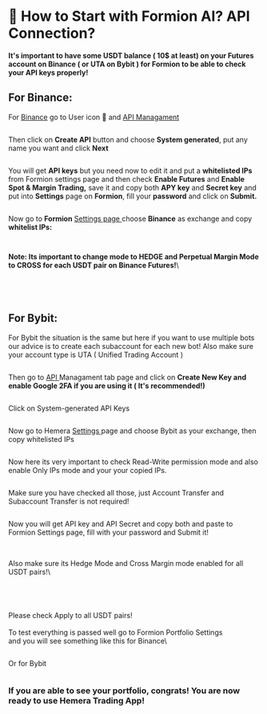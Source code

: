 # 🔑 How to Start with Formion AI? API Connection?

**It's important to have some USDT balance ( 10$ at least) on your Futures account on Binance ( or UTA on Bybit ) for Formion to be able to check your API keys properly!**

## For Binance:

For [Binance](https://binance.com) go to User icon 👤 and [API Managament](https://www.binance.com/en/my/settings/api-management)

<figure><img src=".gitbook/assets/binance1.png" alt=""><figcaption></figcaption></figure>

Then click on **Create API** button and choose **System generated**, put any name you want and click **Next**

<figure><img src=".gitbook/assets/binance2.png" alt=""><figcaption></figcaption></figure>

You will get **API keys** but you need now to edit it and put a **whitelisted IPs** from Formion settings page and then check **Enable Futures** and **Enable Spot & Margin Trading,** save it and copy both **APY key** and **Secret key** and put into **Settings** page on **Formion**, fill your **password** and click on **Submit.**

<figure><img src=".gitbook/assets/binance3.png" alt=""><figcaption></figcaption></figure>

Now go to **Formion** [Settings page ](https://hemeratrading.net/user/settings)choose **Binance** as exchange and copy **whitelist IPs:**

<figure><img src=".gitbook/assets/binance1 (1).png" alt=""><figcaption></figcaption></figure>

<figure><img src=".gitbook/assets/binance2 (1).png" alt=""><figcaption></figcaption></figure>

**Note: Its important to change mode to HEDGE and Perpetual Margin Mode to CROSS for each USDT pair on Binance Futures!**\\

<figure><img src=".gitbook/assets/sett1.png" alt=""><figcaption></figcaption></figure>

<figure><img src=".gitbook/assets/oneway.png" alt=""><figcaption></figcaption></figure>

<figure><img src=".gitbook/assets/hedge1.png" alt=""><figcaption></figcaption></figure>

<figure><img src=".gitbook/assets/cross.png" alt=""><figcaption></figcaption></figure>

## For Bybit:

For Bybit the situation is the same but here if you want to use multiple bots our advice is to create each subaccount for each new bot! Also make sure your account type is UTA ( Unified Trading Account )

<figure><img src=".gitbook/assets/subacc.png" alt=""><figcaption></figcaption></figure>

Then go to [API ](https://www.bybit.com/app/user/api-management)Managament tab page and click on **Create New Key and enable Google 2FA if you are using it ( It's recommended!)**

<figure><img src=".gitbook/assets/bybit1.png" alt=""><figcaption></figcaption></figure>

Click on System-generated API Keys

<figure><img src=".gitbook/assets/bybit2.png" alt=""><figcaption></figcaption></figure>

Now go to Hemera [Settings ](https://hemeratrading.net/user/settings)page and choose Bybit as your exchange, then copy whitelisted IPs

<figure><img src=".gitbook/assets/bybit2 (1).png" alt=""><figcaption></figcaption></figure>

Now here its very important to check Read-Write permission mode and also enable Only IPs mode and your your copied IPs.

<figure><img src=".gitbook/assets/bybit3.png" alt=""><figcaption></figcaption></figure>

Make sure you have checked all those, just Account Transfer and Subaccount Transfer is not required!

<figure><img src=".gitbook/assets/bybit4.png" alt=""><figcaption></figcaption></figure>

Now you will get API key and API Secret and copy both and paste to Formion Settings page, fill with your password and Submit it!

<figure><img src=".gitbook/assets/bybit5.png" alt=""><figcaption></figcaption></figure>

\
Also make sure its Hedge Mode and Cross Margin mode enabled for all USDT pairs!\\

<figure><img src=".gitbook/assets/cross0.png" alt=""><figcaption></figcaption></figure>

<figure><img src=".gitbook/assets/cross1.png" alt=""><figcaption></figcaption></figure>

<figure><img src=".gitbook/assets/hedge0.png" alt=""><figcaption></figcaption></figure>

<figure><img src=".gitbook/assets/hedge2.png" alt=""><figcaption></figcaption></figure>

Please check Apply to all USDT pairs!\
\
To test everything is passed well go to Formion Portfolio Settings\
and you will see something like this for Binance\\

<figure><img src=".gitbook/assets/portfolio.png" alt=""><figcaption></figcaption></figure>

Or for Bybit

<figure><img src=".gitbook/assets/port2.png" alt=""><figcaption></figcaption></figure>

### If you are able to see your portfolio, congrats! You are now ready to use Hemera Trading App!
